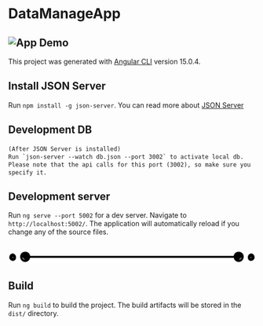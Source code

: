 # DataManageApp
## ![App Demo](src/assets/imgs/DataManageApp_Demo.gif) 

This project was generated with [Angular CLI](https://github.com/angular/angular-cli) version 15.0.4.
## Install JSON Server
Run `npm install -g json-server`. 
You can read more about [JSON Server](https://www.npmjs.com/package/json-server)
## Development DB
    (After JSON Server is installed)
    Run `json-server --watch db.json --port 3002` to activate local db. 
    Please note that the api calls for this port (3002), so make sure you specify it.


## Development server
Run `ng serve --port 5002` for a dev server. Navigate to `http://localhost:5002/`. 
    The application will automatically reload if you change any of the source files.

## ![separator](src/assets/imgs/line-separator.png) 

## Build

Run `ng build` to build the project. The build artifacts will be stored in the `dist/` directory.

<!-- 
## Running unit tests

Run `ng test` to execute the unit tests via [Karma](https://karma-runner.github.io).
-->
